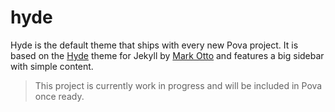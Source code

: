 # hyde
Hyde is the default theme that ships with every new Pova project. It is based on the [Hyde](https://github.com/poole/hyde) theme for Jekyll by [Mark Otto](https://github.com/mdo) and features a big sidebar with simple content.

> This project is currently work in progress and will be included in Pova once ready.
